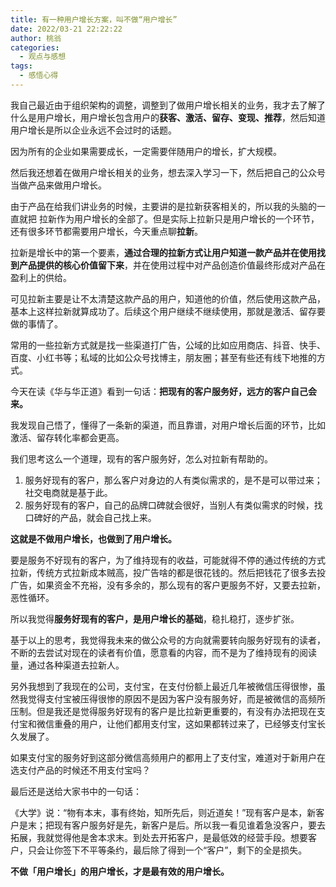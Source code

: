 ```yaml
---
title: 有一种用户增长方案，叫不做“用户增长”
date: 2022/03-21 22:22:22
author: 桃翁
categories: 
  - 观点与感想
tags: 
  - 感悟心得
---
```


我自己最近由于组织架构的调整，调整到了做用户增长相关的业务，我才去了解了什么是用户增长，用户增长包含用户的**获客、激活、留存、变现、推荐**，然后知道用户增长是所以企业永远不会过时的话题。

因为所有的企业如果需要成长，一定需要伴随用户的增长，扩大规模。

然后我还想着在做用户增长相关的业务，想去深入学习一下，然后把自己的公众号当做产品来做用户增长。

由于产品在给我们讲业务的时候，主要讲的是拉新获客相关的，所以我的头脑的一直就把 拉新作为用户增长的全部了。但是实际上拉新只是用户增长的一个环节，还有很多环节都需要用户增长，今天重点聊**拉新**。

拉新是增长中的第一个要素，**通过合理的拉新方式让用户知道一款产品并在使用找到产品提供的核心价值留下来**，并在使用过程中对产品创造价值最终形成对产品在盈利上的供给。<br />

可见拉新主要是让不太清楚这款产品的用户，知道他的价值，然后使用这款产品，基本上这样拉新就算成功了。后续这个用户继续不继续使用，那就是激活、留存要做的事情了。

常用的一些拉新方式就是找一些渠道打广告，公域的比如应用商店、抖音、快手、百度、小红书等；私域的比如公众号找博主，朋友圈；甚至有些还有线下地推的方式。

今天在读《华与华正道》看到一句话：**把现有的客户服务好，远方的客户自己会来。**

我发现自己悟了，懂得了一条新的渠道，而且靠谱，对用户增长后面的环节，比如激活、留存转化率都会更高。

我们思考这么一个道理，现有的客户服务好，怎么对拉新有帮助的。

1. 服务好现有的客户，那么客户对身边的人有类似需求的，是不是可以带过来；社交电商就是基于此。
2. 服务好现有的客户，自己的品牌口碑就会很好，当别人有类似需求的时候，找口碑好的产品，就会自己找上来。

**这就是不做用户增长，也做到了用户增长。**

要是服务不好现有的客户，为了维持现有的收益，可能就得不停的通过传统的方式拉新，传统方式拉新成本贼高，投广告啥的都是很花钱的。然后把钱花了很多去投广告，如果资金不充裕，没有多余的，那么现有的客户更服务不好，又要去拉新，恶性循环。

所以我觉得**服务好现有的客户，是用户增长的基础**，稳扎稳打，逐步扩张。

基于以上的思考，我觉得我未来的做公众号的方向就需要转向服务好现有的读者，不断的去尝试对现在的读者有价值，愿意看的内容，而不是为了维持现有的阅读量，通过各种渠道去拉新人。

另外我想到了我现在的公司，支付宝，在支付份额上最近几年被微信压得很惨，虽然我觉得支付宝被压得很惨的原因不是因为客户没有服务好，而是被微信的高频所压制。但是我还是觉得服务好现有的客户是比拉新更重要的，有没有办法把现在支付宝和微信重叠的用户，让他们都用支付宝，这如果都转过来了，已经够支付宝长久发展了。

如果支付宝的服务好到这部分微信高频用户的都用上了支付宝，难道对于新用户在选支付产品的时候还不用支付宝吗？

最后还是送给大家书中的一句话：

《大学》说：“物有本末，事有终始，知所先后，则近道矣！”现有客户是本，新客户是末；把现有客户服务好是先，新客户是后。所以我一看见谁着急没客户，要去拓展，我就觉得他是舍本求末。到处去开拓客户，是最低效的经营手段。想要客户，只会让你签下不平等条约，最后除了得到一个“客户”，剩下的全是损失。

**不做「用户增长」的用户增长，才是最有效的用户增长。**